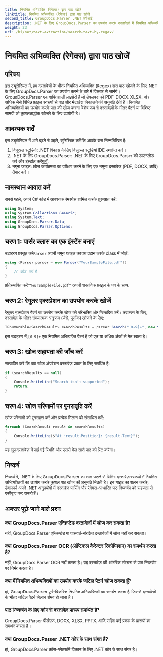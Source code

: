 ```yaml
---
title: नियमित अभिव्यक्ति (रेगेक्स) द्वारा पाठ खोजें
linktitle: नियमित अभिव्यक्ति (रेगेक्स) द्वारा पाठ खोजें
second_title: GroupDocs.Parser .NET एपीआई
description: .NET के लिए GroupDocs.Parser का उपयोग करके दस्तावेज़ों में नियमित अभिव्यक्तियों का उपयोग करके पाठ खोजना सीखें। विशिष्ट सामग्री को आसानी से निकालें।
weight: 23
url: /hi/net/text-extraction/search-text-by-regex/
---
```


# नियमित अभिव्यक्ति (रेगेक्स) द्वारा पाठ खोजें

## परिचय
इस ट्यूटोरियल में, हम दस्तावेज़ों के भीतर नियमित अभिव्यक्ति (Regex) द्वारा पाठ खोजने के लिए .NET के लिए GroupDocs.Parser का उपयोग करने के बारे में विस्तार से जानेंगे। GroupDocs.Parser एक शक्तिशाली लाइब्रेरी है जो डेवलपर्स को PDF, DOCX, XLSX, और अधिक जैसे विभिन्न फ़ाइल स्वरूपों से पाठ और मेटाडेटा निकालने की अनुमति देती है। नियमित अभिव्यक्तियों का उपयोग करके पाठ की खोज करना विशेष रूप से दस्तावेज़ों के भीतर पैटर्न या विशिष्ट सामग्री को कुशलतापूर्वक खोजने के लिए उपयोगी है।
## आवश्यक शर्तें
इस ट्यूटोरियल में आगे बढ़ने से पहले, सुनिश्चित करें कि आपके पास निम्नलिखित हैं:
1. विज़ुअल स्टूडियो: .NET विकास के लिए विज़ुअल स्टूडियो IDE स्थापित करें।
2.  .NET के लिए GroupDocs.Parser: .NET के लिए GroupDocs.Parser को डाउनलोड करें और इंस्टॉल करें[यहाँ](https://releases.groupdocs.com/parser/net/).
3. नमूना फ़ाइल: खोज कार्यक्षमता का परीक्षण करने के लिए एक नमूना दस्तावेज़ (PDF, DOCX, आदि) तैयार करें।

## नामस्थान आयात करें
सबसे पहले, अपने C# कोड में आवश्यक नेमस्पेस शामिल करके शुरुआत करें:
```csharp
using System;
using System.Collections.Generic;
using System.Text;
using GroupDocs.Parser.Data;
using GroupDocs.Parser.Options;
```
## चरण 1: पार्सर क्लास का एक इंस्टेंस बनाएं
 उदाहरण प्रस्तुत करें`Parser` अपनी नमूना फ़ाइल का पथ प्रदान करके class में जोड़ें:
```csharp
using (Parser parser = new Parser("YourSampleFile.pdf"))
{
    // कोड यहाँ है
}
```
 प्रतिस्थापित करें`"YourSampleFile.pdf"` अपनी वास्तविक फ़ाइल के पथ के साथ.
## चरण 2: रेगुलर एक्सप्रेशन का उपयोग करके खोजें
रेगुलर एक्सप्रेशन पैटर्न का उपयोग करके खोज को परिभाषित और निष्पादित करें। उदाहरण के लिए, दस्तावेज़ के भीतर संख्यात्मक अनुक्रम (जैसे, पूर्णांक) खोजने के लिए:
```csharp
IEnumerable<SearchResult> searchResults = parser.Search("[0-9]+", new SearchOptions(true, false, true));
```
 इस उदाहरण में,`[0-9]+` एक नियमित अभिव्यक्ति पैटर्न है जो एक या अधिक अंकों से मेल खाता है।
## चरण 3: खोज सहायता की जाँच करें
सत्यापित करें कि क्या खोज ऑपरेशन दस्तावेज़ प्रकार के लिए समर्थित है:
```csharp
if (searchResults == null)
{
    Console.WriteLine("Search isn't supported");
    return;
}
```
## चरण 4: खोज परिणामों पर पुनरावृति करें
खोज परिणामों को पुनरावृत्त करें और प्रत्येक मिलान को संसाधित करें:
```csharp
foreach (SearchResult result in searchResults)
{
    Console.WriteLine($"At {result.Position}: {result.Text}");
}
```
यह लूप दस्तावेज़ में पाई गई स्थिति और उससे मेल खाते पाठ को प्रिंट करेगा।

## निष्कर्ष
निष्कर्ष में, .NET के लिए GroupDocs.Parser का लाभ उठाने से विभिन्न दस्तावेज़ स्वरूपों में नियमित अभिव्यक्तियों का उपयोग करके कुशल पाठ खोज की अनुमति मिलती है। इस गाइड का पालन करके, डेवलपर्स अपने .NET अनुप्रयोगों में दस्तावेज़ पार्सिंग और रेगेक्स-आधारित पाठ निष्कर्षण को सहजता से एकीकृत कर सकते हैं।

## अक्सर पूछे जाने वाले प्रश्न
### क्या GroupDocs.Parser एन्क्रिप्टेड दस्तावेज़ों में खोज कर सकता है?
नहीं, GroupDocs.Parser एन्क्रिप्टेड या पासवर्ड-संरक्षित दस्तावेज़ों में खोज नहीं कर सकता।
### क्या GroupDocs.Parser OCR (ऑप्टिकल कैरेक्टर रिकॉग्निशन) का समर्थन करता है?
नहीं, GroupDocs.Parser OCR नहीं करता है। यह दस्तावेज़ की आंतरिक संरचना से पाठ निष्कर्षण पर निर्भर करता है।
### क्या मैं नियमित अभिव्यक्तियों का उपयोग करके जटिल पैटर्न खोज सकता हूँ?
हां, GroupDocs.Parser पूर्ण-विकसित नियमित अभिव्यक्तियों का समर्थन करता है, जिससे दस्तावेजों के भीतर जटिल पैटर्न मिलान संभव हो जाता है।
### पाठ निष्कर्षण के लिए कौन से दस्तावेज़ प्रारूप समर्थित हैं?
GroupDocs.Parser पीडीएफ, DOCX, XLSX, PPTX, आदि सहित कई प्रकार के प्रारूपों का समर्थन करता है।
### क्या GroupDocs.Parser .NET कोर के साथ संगत है?
हां, GroupDocs.Parser क्रॉस-प्लेटफॉर्म विकास के लिए .NET कोर के साथ संगत है।